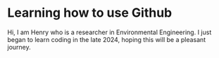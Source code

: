 # Learning how to use Github

Hi, I am Henry who is a researcher in Environmental Engineering. 
I just began to learn coding in the late 2024, hoping this will be a pleasant journey.
